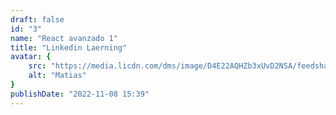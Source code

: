 ```yaml
---
draft: false
id: "3"
name: "React avanzado 1"
title: "Linkedin Laerning"
avatar: {
    src: "https://media.licdn.com/dms/image/D4E22AQHZb3xUvD2NSA/feedshare-shrink_1280/0/1692334087068?e=1697068800&v=beta&t=oH2wiFkl5k1dWGl2gLN6aFEKbd-LVVxwCZuSzg6ln0k",
    alt: "Matias"
}
publishDate: "2022-11-08 15:39"
---
```

